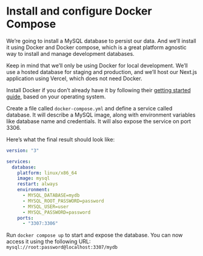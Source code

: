 # Install and configure Docker Compose

We’re going to install a MySQL database to persist our data. And we’ll install it using Docker and Docker compose, which is a great platform agnostic way to install and manage development databases.

Keep in mind that we’ll only be using Docker for local development. We’ll use a hosted database for staging and production, and we’ll host our Next.js application using Vercel, which does not need Docker.

Install Docker if you don’t already have it by following their [getting started guide](https://docs.docker.com/get-started/), based on your operating system.

Create a file called `docker-compose.yml` and define a service called database. It will describe a MySQL image, along with environment variables like database name and credentials. It will also expose the service on port 3306.

Here’s what the final result should look like:

```yaml
version: "3"

services:
  database:
    platform: linux/x86_64
    image: mysql
    restart: always
    environment:
      - MYSQL_DATABASE=mydb
      - MYSQL_ROOT_PASSWORD=password
      - MYSQL_USER=user
      - MYSQL_PASSWORD=password
    ports:
      - "3307:3306"
```

Run `docker compose up` to start and expose the database. You can now access it using the following URL: `mysql://root:password@localhost:3307/mydb`
